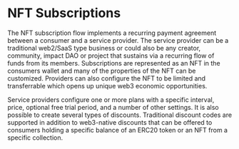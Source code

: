 # NFT Subscriptions

The NFT subscription flow implements a recurring payment agreement between a consumer and a service provider. The service
provider can be a traditional web2/SaaS type business or could also be any creator, community, impact DAO or project
that sustains via a recurring flow of funds from its members. Subscriptions are represented as an NFT in the consumers
wallet and many of the properties of the NFT can be customized. Providers can also configure the NFT to be limited and
transferrable which opens up unique web3 economic opportunities.

Service providers configure one or more plans with a specific interval, price, optional free trial period, and a number
of other settings. It is also possible to create several types of discounts. Traditional discount codes are supported in
addition to web3-native discounts that can be offered to consumers holding a specific balance of an ERC20 token or an NFT
from a specific collection.